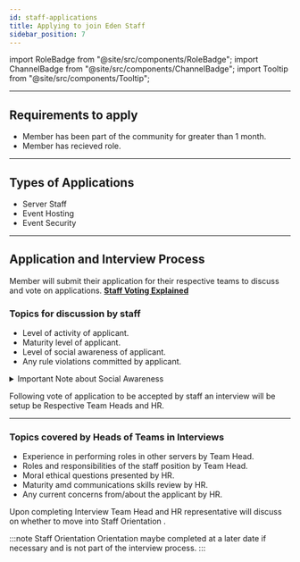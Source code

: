 ```yaml
---
id: staff-applications
title: Applying to join Eden Staff
sidebar_position: 7
---
```


import RoleBadge from "@site/src/components/RoleBadge";
import ChannelBadge from "@site/src/components/ChannelBadge";
import Tooltip from "@site/src/components/Tooltip";

---

## Requirements to apply

- Member has been part of the community for greater than 1 month.
- Member has recieved <RoleBadge role="💘 ~ Active Cutie ~ 💘" badgeIcon="active_cutie_icon.png" color="#db1cb8" /> role.

---

## Types of Applications

- Server Staff <RoleBadge role="Moderator" badgeIcon="moderator_role_icon.png" color="#e68027" />
- Event Hosting <RoleBadge role="Event Host" badgeIcon="event_host_role_icon.png" color="#a259f7" />
- Event Security <RoleBadge role="Event Security" badgeIcon="event_security_role_icon.png" color="#ff5e5b" />

---

## Application and Interview Process

Member will submit their application for their respective teams to discuss and vote on applications. <Tooltip tip="Who can vote on which application is detailed under Staff Voting Explained." bubbleColor="#db1cb8" labelColor="#db1cb8"> [**Staff Voting Explained**](docs\general-handbook\server-votes-explained.md) </Tooltip>

### Topics for discussion by staff

- Level of activity of applicant.
- Maturity level of applicant.
- Level of social awareness of applicant.
- Any rule violations committed by applicant.
<details>
  <summary>Important Note about Social Awareness</summary>
    <p>Describes the following capabilities of a person: Ability to read room's vibe, read body language of others, communicate themselves well, not create discomfort in how they approach and hold themselves in front of others. <Tooltip tip="This does not mean they are nice, easy to talk with, and havent caused any problems!" bubbleColor="#e94242" labelColor="#e94242"> Bad Examples </Tooltip></p>
</details>

Following vote of application to be accepted by staff an interview will be setup be Respective Team Heads and HR.

---

### Topics covered by Heads of Teams in Interviews

- Experience in performing roles in other servers by Team Head.
- Roles and responsibilities of the staff position by Team Head.
- Moral ethical questions presented by HR.
- Maturity amd communications skills review by HR.
- Any current concerns from/about the applicant by HR.

Upon completing Interview Team Head and HR representative will discuss on whether to move into <Tooltip tip="Providing staff role to applicant, discussing the layout of staff channels, handbooks, and training timelines for new applicants.  Applicants that dont make effort to complete training within a month maybe removed from staff trial positions" bubbleColor="#db1cb8" labelColor="#db1cb8" width="24rem"> Staff Orientation </Tooltip>.

:::note Staff Orientation
Orientation maybe completed at a later date if necessary and is not part of the interview process.
:::
